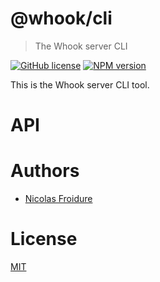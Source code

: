 [//]: # ( )
[//]: # (This file is automatically generated by a `metapak`)
[//]: # (module. Do not change it  except between the)
[//]: # (`content:start/end` flags, your changes would)
[//]: # (be overridden.)
[//]: # ( )
# @whook/cli
> The Whook server CLI

[![GitHub license](https://img.shields.io/badge/license-MIT-blue.svg)](https://github.com/nfroidure/whook/blob/master/packages/whook-cli/LICENSE)
[![NPM version](https://badge.fury.io/js/%40whook%2Fcli.svg)](https://npmjs.org/package/@whook/cli)


[//]: # (::contents:start)

This is the Whook server CLI tool.

[//]: # (::contents:end)

# API

# Authors
- [Nicolas Froidure](http://insertafter.com/en/index.html)

# License
[MIT](https://github.com/nfroidure/@whook/cli/blob/master/LICENSE)

